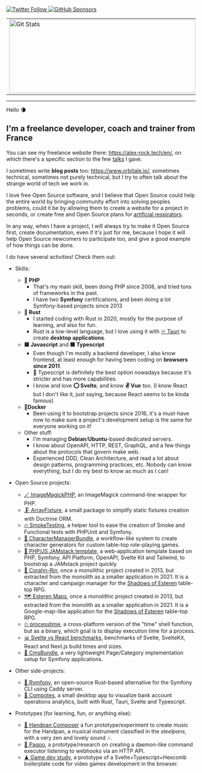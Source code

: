 <p>
  <a href="https://twitter.com/pierstoval">
    <img alt="Twitter Follow" src="https://img.shields.io/twitter/follow/pierstoval?style=for-the-badge">
  </a>

  <a href="https://github.com/sponsors/pierstoval">
    <img alt="GitHub Sponsors" src="https://img.shields.io/static/v1?label=Sponsor&message=%E2%9D%A4&logo=GitHub&style=for-the-badge">
  </a>
</p>

<table>
  <tr>
    <td>
      <a href="https://github.com/pierstoval"><img width="495" height="195" alt="Git Stats" src="https://github-readme-stats.vercel.app/api?username=pierstoval&show_icons=true&theme=tokyonight" /></a>
    </td>
    <td>
      <img width="317" height="195" src="https://github-readme-stats.vercel.app/api/top-langs/?username=pierstoval&theme=tokyonight&layout=compact&langs_count=10" alt="pierstoval" />
    </td>
  </tr>
</table>

<hr style="display:block;">

Hello 🌘

## I'm a freelance developer, coach and trainer from France

You can see my freelance website there: https://alex-rock.tech/en/, on which there's a specific section to the few [talks](https://alex-rock.tech/en/talks) I gave.

I sometimes write **blog posts** too: https://www.orbitale.io/, sometimes technical, sometimes not purely technical, but I try to often talk about the strange world of tech we work in.

I love free Open Source software, and I believe that Open Source could help the entire world by bringing community effort into solving peoples problems, could it be by allowing them to create a website for a project in seconds, or create free and Open Source plans for [artificial respirators](https://makair.life/).

In any way, when I have a project, I will always try to make it Open Source first, create documentation, even if it's just for me, because I hope it will help Open Source newcomers to participate too, and give a good example of how things can be done.

I do have several activities! Check them out:

* Skills:
  * **🐘 PHP**
    * That's my main skill, been doing PHP since 2008, and tried tons of frameworks in the past.
    * I have two **Symfony** certifications, and been doing a lot Symfony-based projects since 2013
  * **🦀 Rust**
    * I started coding with Rust in 2020, mostly for the purpose of learning, and also for fun.
    * Rust is a low-level language, but I love using it with [♾ Tauri](https://tauri.app) to create **desktop applications**.
  * **🟨 Javascript** and **🟦 Typescript**
    * Even though I'm mostly a backend developer, I also know frontend, at least enough for having been coding on **browsers since 2011**.
    * 🔵 Typescript is definitely the best option nowadays because it's stricter and has more capabilities.
    * I know and love **⭕ Svelte**, and know **✌ Vue** too. (I know React but I don't like it, just saying, because React seems to be kinda famous)
  * **🐳Docker**
    * Been using it to bootstrap projects since 2016, it's a must-have now to make sure a project's development setup is the same for everyone working on it!
  * Other stuff:
    * I'm managing **Debian**/**Ubuntu**-based dedicated servers.
    * I know about OpenAPI, HTTP, REST, GraphQL, and a few things about the protocols that govern make web.
    * Experienced DDD, Clean Architecture, and read a lot about design patterns, programming practices, etc. Nobody can know everything, but I do my best to know as much as I can!

* Open Source projects:
    * [🪄 ImageMagickPHP](https://github.com/Orbitale/ImageMagickPHP), an ImageMagick command-line wrapper for PHP.
    * [🗜 ArrayFixture](https://github.com/Orbitale/ArrayFixture), a small package to simplify static fixtures creation with Doctrine ORM.
    * [🔥 SmokeTesting](https://github.com/Pierstoval/SmokeTesting), a helper tool to ease the creation of Smoke and Functional tests with PHPUnit and Symfony.
    * [🎲 CharacterManagerBundle](https://github.com/Pierstoval/CharacterManagerBundle), a workflow-like system to create character generators for custom table-top role-playing games.
    * [🚀 PHP/JS JAMstack template](https://github.com/Pierstoval/php-js-boilerplate), a web-application template based on PHP, Symfony, API Platform, OpenAPI, Svelte Kit and Tailwind, to bootstrap a JAMstack project quickly
    * [🌳 Corahn-Rin](https://github.com/Pierstoval/CorahnRin), once a monolithic project created in 2013, but extracted from the monolith as a smaller application in 2021. It is a character and campaign manager for the [Shadows of Esteren](https://portal.esteren.org/en) table-top RPG.
    * [🗺 Esteren Maps](https://github.com/Pierstoval/EsterenMaps), once a monolithic project created in 2013, but extracted from the monolith as a smaller application in 2021. It is a Google-map-like application for the [Shadows of Esteren](https://portal.esteren.org/en) table-top RPG.
    * [⏲ processtime](https://github.com/Orbitale/processtime), a cross-platform version of the "time" shell function, but as a binary, which goal is to display execution time for a process.
    * [📊 Svelte vs React benchmarks](https://github.com/Pierstoval/benchmarks-react-svelte-vue), benchmarks of Svelte, SvelteKit, React and Next.js build times and sizes.
    * [📄 CmsBundle](https://github.com/Orbitale/CmsBundle), a very lightweight Page/Category implementation setup for Symfony applications.
* Other side-projects:
    * [🦀 Rymfony](https://github.com/Orbitale/Rymfony), an open-source Rust-based alternative for the Symfony CLI using Caddy server.
    * [🍎 Compotes](https://github.com/Orbitale/Compotes/tree/rewrite), a small desktop app to visualize bank account operations analytics, built with Rust, Tauri, Svelte and Typescript.
* Prototypes (for learning, fun, or anything else):
    * [🎵 Handpan Composer](https://github.com/Pierstoval/handpan-svelte) a fun prototype/experiment to create music for the Handpan, a musical instrument classified in the _steelpans_, with a very zen and lovely sound 🎶.
    * [🦀 Pagoo](https://github.com/Orbitale/pagoo), a prototype/research on creating a daemon-like command executor listening to webhooks via an HTTP API.
    * [♟ Game dev study](https://github.com/Pierstoval/aerg), a prototype of a Svelte+Typescript+Hexcomb boilerplate code for video games development in the browser.
